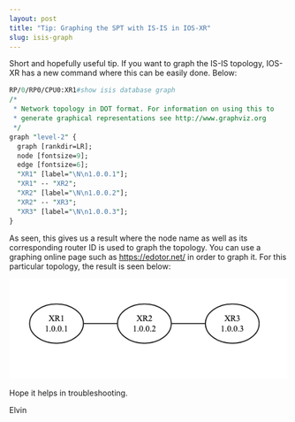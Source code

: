 ```yaml
---
layout: post
title: "Tip: Graphing the SPT with IS-IS in IOS-XR" 
slug: isis-graph
---
```


Short and hopefully useful tip. If you want to graph the IS-IS topology, IOS-XR has a new command where this can be easily done. Below:

```perl
RP/0/RP0/CPU0:XR1#show isis database graph 
/*
 * Network topology in DOT format. For information on using this to
 * generate graphical representations see http://www.graphviz.org
 */
graph "level-2" {
  graph [rankdir=LR];
  node [fontsize=9];
  edge [fontsize=6];
  "XR1" [label="\N\n1.0.0.1"];
  "XR1" -- "XR2";
  "XR2" [label="\N\n1.0.0.2"];
  "XR2" -- "XR3";
  "XR3" [label="\N\n1.0.0.3"];
}
```

As seen, this gives us a result where the node name as well as its corresponding router ID is used to graph the topology. You can use a graphing online page such as https://edotor.net/ in order to graph it. For this particular topology, the result is seen below:

<img src="/assets/images/Graph.png" alt="">

Hope it helps in troubleshooting.

Elvin
